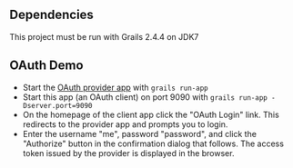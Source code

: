 ## Dependencies
This project must be run with Grails 2.4.4 on JDK7

## OAuth Demo
 - Start the [OAuth provider app](https://github.com/domurtag/oauth2-provider) with `grails run-app`
 - Start this app (an OAuth client) on port 9090 with `grails run-app -Dserver.port=9090`
 - On the homepage of the client app click the "OAuth Login" link. This redirects to the provider app and prompts you to login. 
 - Enter the username "me", password "password", and click the "Authorize" button in the confirmation dialog that follows. The access token issued by the provider is displayed in the browser.
